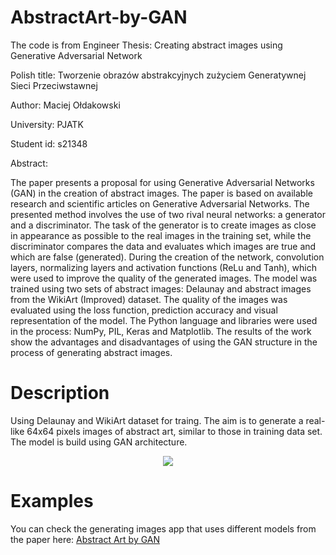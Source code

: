 # AbstractArt-by-GAN
The code is from Engineer Thesis: Creating abstract images using Generative Adversarial Network

Polish title: Tworzenie obrazów abstrakcyjnych zużyciem Generatywnej Sieci Przeciwstawnej

Author: Maciej Ołdakowski

University: PJATK

Student id: s21348

Abstract:

  The paper presents a proposal for using Generative Adversarial Networks (GAN) in the creation of abstract images. The paper is based on available research and scientific articles on Generative Adversarial Networks. The presented method involves the use of two rival neural networks: a generator and a discriminator. The task of the generator is to create images as close in appearance as possible to the real images in the training set, while the discriminator compares the data and evaluates which images are true and which are false (generated).
  During the creation of the network, convolution layers, normalizing layers and activation functions (ReLu and Tanh), which were used to improve the quality of the generated images. The model was trained using two sets of abstract images: Delaunay and abstract images from the WikiArt (Improved) dataset. The quality of the images was evaluated using the loss function, prediction accuracy and visual representation of the model. The Python language and libraries were used in the process: NumPy, PIL, Keras and Matplotlib. The results of the work show the advantages and disadvantages of using the GAN structure in the process of generating abstract images.

# Description
Using Delaunay and WikiArt dataset for traing. The aim is to generate a real-like 64x64 pixels images of abstract art, similar to those in training data set.
The model is build using GAN architecture. 
<p align="center">
<img src=https://github.com/Maciej-Ol/AbstractArt-by-GAN/blob/main/output/examples/training.gif/>
</p>

# Examples
You can check the generating images app that uses different models from the paper here:
[Abstract Art by GAN](https://maciej-ol-abstractart-by-gan-app-mpt1bi.streamlit.app/)

<!---

# License and Citations
This is an open source project under MIT License license (see the LICENSE file). 

Please cite the following paper:
M. Ołdakowski, Creating abstract images using Generative Adversarial Network, 2023, PJATK.

or

M. Ołdakowski, Tworzenie obrazów abstrakcyjnych zużyciem Generatywnej Sieci Przeciwstawnej, 2023, PJATK.

-->
